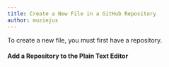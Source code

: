 ```yaml
---
title: Create a New File in a GitHub Repository
author: muziejus
---
```


To create a new file, you must first have a repository.

#### Add a Repository to the Plain Text Editor
